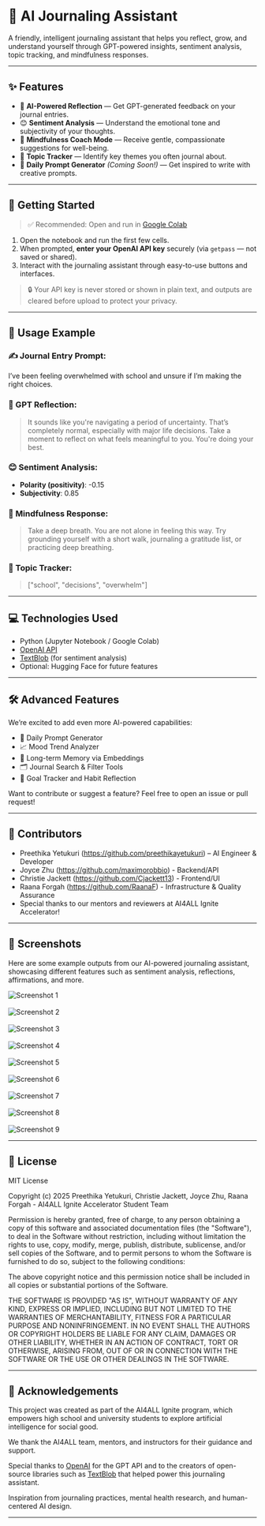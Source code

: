 # 🧠 AI Journaling Assistant

A friendly, intelligent journaling assistant that helps you reflect, grow, and understand yourself through GPT-powered insights, sentiment analysis, topic tracking, and mindfulness responses.

---

## ✨ Features

- 📝 **AI-Powered Reflection** — Get GPT-generated feedback on your journal entries.
- 😊 **Sentiment Analysis** — Understand the emotional tone and subjectivity of your thoughts.
- 🧘 **Mindfulness Coach Mode** — Receive gentle, compassionate suggestions for well-being.
- 🧾 **Topic Tracker** — Identify key themes you often journal about.
- 🎯 **Daily Prompt Generator** *(Coming Soon!)* — Get inspired to write with creative prompts.

---

## 🚀 Getting Started

> ✅ Recommended: Open and run in [Google Colab](https://colab.research.google.com/)

1. Open the notebook and run the first few cells.
2. When prompted, **enter your OpenAI API key** securely (via `getpass` — not saved or shared).
3. Interact with the journaling assistant through easy-to-use buttons and interfaces.

> 🔒 Your API key is never stored or shown in plain text, and outputs are cleared before upload to protect your privacy.

---

## 🧪 Usage Example

### ✍️ Journal Entry Prompt:
I’ve been feeling overwhelmed with school and unsure if I’m making the right choices.


### 📝 GPT Reflection:
> It sounds like you're navigating a period of uncertainty. That’s completely normal, especially with major life decisions. Take a moment to reflect on what feels meaningful to you. You're doing your best.

### 😊 Sentiment Analysis:
- **Polarity (positivity)**: -0.15  
- **Subjectivity**: 0.85

### 🧘 Mindfulness Response:
> Take a deep breath. You are not alone in feeling this way. Try grounding yourself with a short walk, journaling a gratitude list, or practicing deep breathing.

### 🧾 Topic Tracker:
> ["school", "decisions", "overwhelm"]

---

## 💻 Technologies Used

- Python (Jupyter Notebook / Google Colab)
- [OpenAI API](https://platform.openai.com/)
- [TextBlob](https://textblob.readthedocs.io/en/dev/) (for sentiment analysis)
- Optional: Hugging Face for future features

---

## 🛠 Advanced Features

We’re excited to add even more AI-powered capabilities:

- 🎯 Daily Prompt Generator
- 📈 Mood Trend Analyzer
- 🧠 Long-term Memory via Embeddings
- 🗂️ Journal Search & Filter Tools
- 🌱 Goal Tracker and Habit Reflection

Want to contribute or suggest a feature? Feel free to open an issue or pull request!

---

## 👥 Contributors

- Preethika Yetukuri (https://github.com/preethikayetukuri) – AI Engineer & Developer
- Joyce Zhu (https://github.com/maximorobbio) - Backend/API
- Christie Jackett (https://github.com/Cjackett13) - Frontend/UI
- Raana Forgah (https://github.com/RaanaF) - Infrastructure & Quality Assurance
- Special thanks to our mentors and reviewers at AI4ALL Ignite Accelerator!

---

## 📸 Screenshots

Here are some example outputs from our AI-powered journaling assistant, showcasing different features such as sentiment analysis, reflections, affirmations, and more.

![Screenshot 1](screenshots/Screenshot%202025-08-05%20at%2010.50.19%E2%80%AFPM.png)<br><br>
![Screenshot 2](screenshots/Screenshot%202025-08-05%20at%2010.50.51%E2%80%AFPM.png)<br><br>
![Screenshot 3](screenshots/Screenshot%202025-08-05%20at%2010.51.19%E2%80%AFPM.png)<br><br>
![Screenshot 4](screenshots/Screenshot%202025-08-05%20at%2010.51.34%E2%80%AFPM.png)<br><br>
![Screenshot 5](screenshots/Screenshot%202025-08-05%20at%2010.52.31%E2%80%AFPM.png)<br><br>
![Screenshot 6](screenshots/Screenshot%202025-08-05%20at%2010.54.01%E2%80%AFPM.png)<br><br>
![Screenshot 7](screenshots/Screenshot%202025-08-05%20at%2010.54.30%E2%80%AFPM.png)<br><br>
![Screenshot 8](screenshots/Screenshot%202025-08-05%20at%2010.54.54%E2%80%AFPM.png)<br><br>
![Screenshot 9](screenshots/Screenshot%202025-08-05%20at%2010.55.08%E2%80%AFPM.png)


---

## 📜 License

MIT License

Copyright (c) 2025 Preethika Yetukuri, Christie Jackett, Joyce Zhu, Raana Forgah - AI4ALL Ignite Accelerator Student Team 

Permission is hereby granted, free of charge, to any person obtaining a copy
of this software and associated documentation files (the "Software"), to deal
in the Software without restriction, including without limitation the rights
to use, copy, modify, merge, publish, distribute, sublicense, and/or sell
copies of the Software, and to permit persons to whom the Software is
furnished to do so, subject to the following conditions:

The above copyright notice and this permission notice shall be included in all
copies or substantial portions of the Software.

THE SOFTWARE IS PROVIDED "AS IS", WITHOUT WARRANTY OF ANY KIND, EXPRESS OR
IMPLIED, INCLUDING BUT NOT LIMITED TO THE WARRANTIES OF MERCHANTABILITY,
FITNESS FOR A PARTICULAR PURPOSE AND NONINFRINGEMENT. IN NO EVENT SHALL THE
AUTHORS OR COPYRIGHT HOLDERS BE LIABLE FOR ANY CLAIM, DAMAGES OR OTHER
LIABILITY, WHETHER IN AN ACTION OF CONTRACT, TORT OR OTHERWISE, ARISING FROM,
OUT OF OR IN CONNECTION WITH THE SOFTWARE OR THE USE OR OTHER DEALINGS IN THE
SOFTWARE.

---

## 🙌 Acknowledgements

This project was created as part of the AI4ALL Ignite program, which empowers high school and university students to explore artificial intelligence for social good.

We thank the AI4ALL team, mentors, and instructors for their guidance and support.

Special thanks to [OpenAI](https://openai.com/) for the GPT API and to the creators of open-source libraries such as [TextBlob](https://textblob.readthedocs.io/en/dev/) that helped power this journaling assistant.

Inspiration from journaling practices, mental health research, and human-centered AI design.

---

